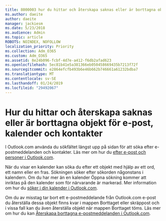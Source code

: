```yaml
---
title: 8000003 hur du hittar och återskapa saknas eller är borttagna objekt för e-post, kalender och kontakter
ms.author: daeite
author: daeite
manager: jackiesm
ms.date: 5/23/2018
ms.audience: Admin
ms.topic: article
ROBOTS: NOINDEX, NOFOLLOW
localization_priority: Priority
ms.collection: Adm_O365
ms.custom: Adm_O365
ms.assetid: 8e24b096-fcbf-4d7e-a412-f6db2afad623
ms.openlocfilehash: 5ec81b41e5a381366eb050458669435b7213f72f
ms.sourcegitcommit: e2864efcfb493b6e46b662b746661a61232bdba7
ms.translationtype: MT
ms.contentlocale: sv-SE
ms.lasthandoff: 01/24/2019
ms.locfileid: "29492067"
---
```

# <a name="how-to-find-and-recover-missing-or-deleted-email-calendar-or-contacts-items"></a>Hur du hittar och återskapa saknas eller är borttagna objekt för e-post, kalender och kontakter

I Outlook.com använda du sökfältet längst upp på sidan för att söka efter e-postmeddelanden och kontakter. Läs mer om hur du [efter e-post och personer i Outlook.com](https://support.office.com/article/88108edf-028e-4306-b87e-7400bbb40aa7).
  
När du visar en kalender kan söka du efter ett objekt med hjälp av ett ord, ett namn eller en fras. Sökningen söker efter sökorden någonstans i kalendern. Om du har mer än en kalender Öppna sökning kommer att inriktas på den kalender som för närvarande är markerad. Mer information om hur du [söker i din kalender i Outlook.com](https://support.office.com/article/5bc05289-c84c-4849-95a8-7eac05ed478a).
  
Om du av misstag tar bort ett e-postmeddelande från Outlook.com e-post du återställa dessa objekt finns kvar i mappen Borttaget eller skräppost och i vissa fall kan du även återställa objekt när mappen Borttaget töms. Läs mer om hur du kan [Återskapa borttagna e-postmeddelanden i Outlook.com](https://support.office.com/article/cf06ab1b-ae0b-418c-a4d9-4e895f83ed50).
  

